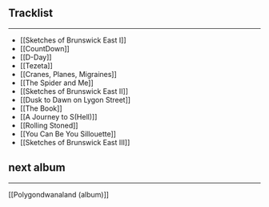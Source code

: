## Tracklist
___
- [[Sketches of Brunswick East I]]
- [[CountDown]]
- [[D-Day]]
- [[Tezeta]]
- [[Cranes, Planes, Migraines]]
- [[The Spider and Me]]
- [[Sketches of Brunswick East II]]
- [[Dusk to Dawn on Lygon Street]]
- [[The Book]]
- [[A Journey to S(Hell)]]
- [[Rolling Stoned]]
- [[You Can Be You Sillouette]]
- [[Sketches of Brunswick East III]]

## next album
___
[[Polygondwanaland (album)]]

